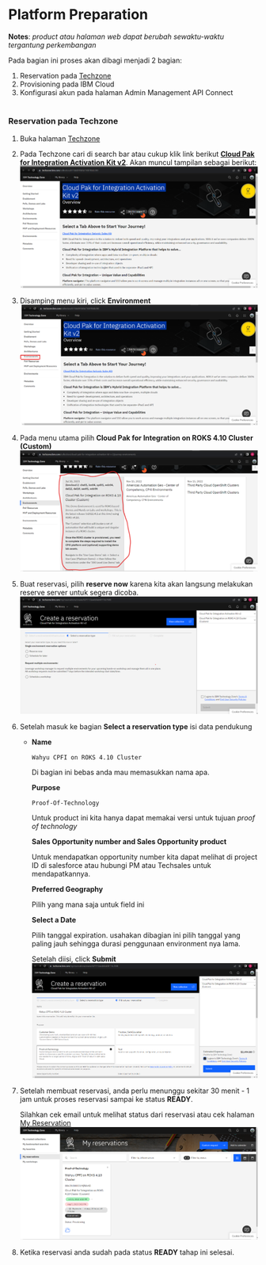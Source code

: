 # Platform Preparation 
**Notes**: *product atau halaman web dapat berubah sewaktu-waktu tergantung perkembangan* 

Pada bagian ini proses akan dibagi menjadi 2 bagian:

1. Reservation pada [Techzone](https://techzone.ibm.com/)
2. Provisioning pada IBM Cloud
2. Konfigurasi akun pada halaman Admin Management API Connect
#

### Reservation pada Techzone
1. Buka halaman [Techzone](https://techzone.ibm.com/)

2. Pada Techzone cari di search bar atau cukup klik link berikut [**Cloud Pak for Integration Activation Kit v2**](https://techzone.ibm.com/collection/611bb09166fa71001f8db390).
Akan muncul tampilan sebagai berikut:
![](images/preparation-1.png)

3. Disamping menu kiri, click **Environment**
![](images/preparation-2.png)

4. Pada menu utama pilih **Cloud Pak for Integration on ROKS 4.10 Cluster (Custom)**
![](images/preparation-3.png)

5. Buat reservasi, pilih **reserve now** karena kita akan langsung melakukan reserve server untuk segera dicoba.
![](images/preparation-4.png)

6. Setelah masuk ke bagian **Select a reservation type** isi data pendukung
    - **Name**
        ~~~
        Wahyu CPFI on ROKS 4.10 Cluster
        ~~~
        Di bagian ini bebas anda mau memasukkan nama apa.

        **Purpose**
        ~~~
        Proof-Of-Technology
        ~~~
        Untuk product ini kita hanya dapat memakai versi untuk tujuan *proof of technology*

        **Sales Opportunity number and Sales Opportunity product**

        Untuk mendapatkan opportunity number kita dapat melihat di project ID di salesforce atau hubungi PM atau Techsales untuk mendapatkannya.
        
        **Preferred Geography**
        
        Pilih yang mana saja untuk field ini 

        **Select a Date**
        
        Pilih tanggal expiration. usahakan dibagian ini pilih tanggal yang paling jauh sehingga durasi penggunaan environment nya lama.

        Setelah diisi, click **Submit**
![](images/preparation-5.png)

7. Setelah membuat reservasi, anda perlu menunggu sekitar 30 menit - 1 jam untuk proses reservasi sampai ke status **READY**.

     Silahkan cek email untuk melihat status dari reservasi atau cek halaman [My Reservation](https://techzone.ibm.com/my/reservations)
     ![](images/preparation-6.png)
8. Ketika reservasi anda sudah pada status **READY** tahap ini selesai. 